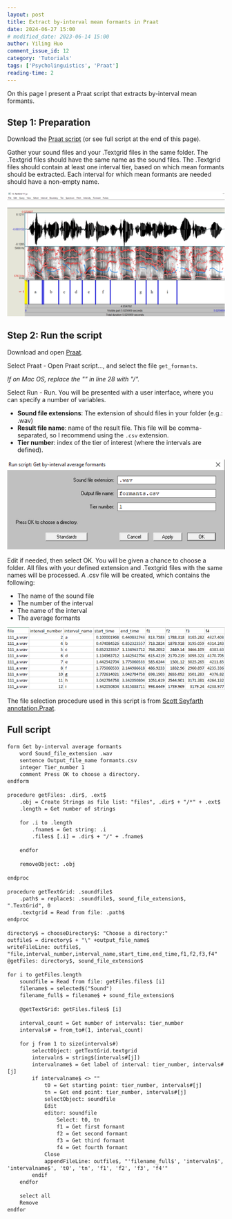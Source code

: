 ```yaml
---
layout: post
title: Extract by-interval mean formants in Praat
date: 2024-06-27 15:00
# modified_date: 2023-06-14 15:00
author: Yiling Huo
comment_issue_id: 12
category: 'Tutorials' 
tags: ['Psycholinguistics', 'Praat']
reading-time: 2
---
```


On this page I present a Praat script that extracts by-interval mean formants.

<!--excerpt-->

## Step 1: Preparation

Download the <a href="/files/resources/praat/get_formants" download>Praat script</a> (or see full script at the end of this page).

Gather your sound files and your .Textgrid files in the same folder. The .Textgrid files should have the same name as the sound files. The .Textgrid files should contain at least one interval tier, based on which mean formants should be extracted. Each interval for which mean formants are needed should have a non-empty name. 

![praat1](/images/tutorials/formant/praat1.png)

## Step 2: Run the script

Download and open [Praat](https://www.fon.hum.uva.nl/praat/).

Select Praat - Open Praat script..., and select the file `get_formants`.

*If on Mac OS, replace the "\" in line 28 with "/".*

Select Run - Run. You will be presented with a user interface, where you can specify a number of variables. 

- **Sound file extensions**: The extension of should files in your folder (e.g.: .wav)
- **Result file name**: name of the result file. This file will be comma-separated, so I recommend using the `.csv` extension. 
- **Tier number**: index of the tier of interest (where the intervals are defined). 

![praat2](/images/tutorials/formant/praat2.png)

Edit if needed, then select OK. You will be given a chance to choose a folder. All files with your defined extension and .Textgrid files with the same names will be processed. A .csv file will be created, which contains the following:

- The name of the sound file
- The number of the interval
- The name of the interval
- The average formants

![csv](/images/tutorials/formant/csv.png)

The file selection procedure used in this script is from [Scott Seyfarth annotation.Praat](https://gist.github.com/scjs/ffbbba71cc8b3ff9d0476c82b2df9d0f). 

## Full script

```
form Get by-interval average formants
    word Sound_file_extension .wav
    sentence Output_file_name formants.csv
    integer Tier_number 1
    comment Press OK to choose a directory.
endform

procedure getFiles: .dir$, .ext$
    .obj = Create Strings as file list: "files", .dir$ + "/*" + .ext$
    .length = Get number of strings

    for .i to .length
        .fname$ = Get string: .i
        .files$ [.i] = .dir$ + "/" + .fname$

    endfor

    removeObject: .obj

endproc

procedure getTextGrid: .soundfile$
    .path$ = replace$: .soundfile$, sound_file_extension$, ".TextGrid", 0
    .textgrid = Read from file: .path$
endproc

directory$ = chooseDirectory$: "Choose a directory:"
outfile$ = directory$ + "\" +output_file_name$
writeFileLine: outfile$, "file,interval_number,interval_name,start_time,end_time,f1,f2,f3,f4"
@getFiles: directory$, sound_file_extension$

for i to getFiles.length
    soundfile = Read from file: getFiles.files$ [i]
    filename$ = selected$("Sound")
    filename_full$ = filename$ + sound_file_extension$

    @getTextGrid: getFiles.files$ [i]

    interval_count = Get number of intervals: tier_number
    intervals# = from_to#(1, interval_count)
            
    for j from 1 to size(intervals#)
        selectObject: getTextGrid.textgrid
        intervaln$ = string$(intervals#[j])
        intervalname$ = Get label of interval: tier_number, intervals#[j]
        if intervalname$ <> ""
            t0 = Get starting point: tier_number, intervals#[j]
            tn = Get end point: tier_number, intervals#[j]
            selectObject: soundfile
            Edit
            editor: soundfile
                Select: t0, tn
                f1 = Get first formant
                f2 = Get second formant
                f3 = Get third formant
                f4 = Get fourth formant
            Close
            appendFileLine: outfile$, "'filename_full$', 'intervaln$', 'intervalname$', 't0', 'tn', 'f1', 'f2', 'f3', 'f4'"
        endif
    endfor

    select all
    Remove
endfor
```
